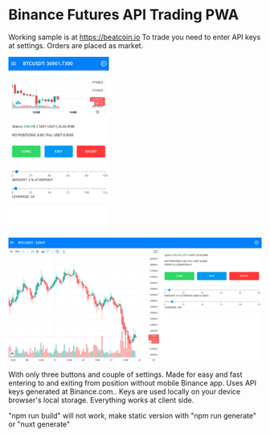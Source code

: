 # Binance Futures API Trading PWA
Working sample is at https://beatcoin.io
To trade you need to enter API keys at settings. Orders are placed as market. 

<img src="https://github.com/mpuz/BINBUTT/raw/master/beatcoin.io.png" alt="UI" width="200"/>
<img src="https://github.com/mpuz/BINBUTT/raw/master/beatcoin.io_desk.png" alt="UI" width="729"/>

With only three buttons and couple of settings. Made for easy and fast entering to and exiting from position without mobile Binance app. Uses API keys generated at Binance.com.. Keys are used locally on your device browser's local storage. Everything works at client side.

<!-- Websocket connection used for BTCUSDT price ticker. In order to work in browser it needs some modification. And you will have to do it after any "npm i" command reinstalling binance-api-node module. Comment the following lines in the node_modules/binance-api-node/dist/open-websocket.js

```
...
var _default = function _default(url) {
  var rws = new _reconnectingWebsocket.default(url, [], {
    //WebSocket: _ws.default,
    connectionTimeout: 4e3,
    debug: false,
    maxReconnectionDelay: 10e3,
    maxRetries: Infinity,
    minReconnectionDelay: 4e3
  });

  var pong = function pong() {
    return rws._ws.pong(function () {
      return null;
    });
  };

  // rws.addEventListener('open', function () {
  //   rws._ws.on('ping', pong);
  // });
  return rws;
```
otherwise websocket connection will not work. -->


"npm run build" will not work, make static version  with "npm run generate" or "nuxt generate"

> 



